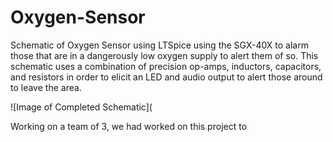 # Oxygen-Sensor
Schematic of Oxygen Sensor using LTSpice using the SGX-40X to alarm those that are in a dangerously low oxygen supply to alert them of so. This schematic uses a combination of precision op-amps, inductors, capacitors, and resistors in order to elicit an LED and audio output to alert those around to leave the area.

![Image of Completed Schematic](

Working on a team of 3, we had worked on this project to 
